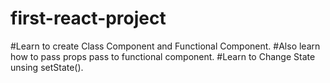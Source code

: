 # first-react-project

#Learn to create Class Component and Functional Component.
#Also learn how to pass props pass to functional component.
#Learn to Change State unsing setState().
